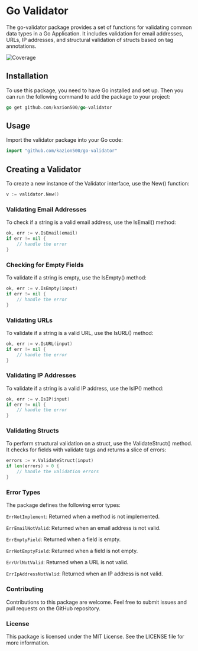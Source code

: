 # Go Validator

The go-validator package provides a set of functions for validating common data types in a Go Application. It includes validation for email addresses, URLs, IP addresses, and structural validation of structs based on tag annotations.

![Coverage](https://github.com/Kazion500/go-validator/actions/workflows/coverage.yml/badge.svg)

## Installation

To use this package, you need to have Go installed and set up. Then you can run the following command to add the package to your project:

```go
go get github.com/kazion500/go-validator
```

## Usage

Import the validator package into your Go code:

```go
import "github.com/kazion500/go-validator"
```

## Creating a Validator

To create a new instance of the Validator interface, use the New() function:

```go
v := validator.New()
```

### Validating Email Addresses

To check if a string is a valid email address, use the IsEmail() method:

```go
ok, err := v.IsEmail(email)
if err != nil {
    // handle the error
}
```

### Checking for Empty Fields

To validate if a string is empty, use the IsEmpty() method:

```go
ok, err := v.IsEmpty(input)
if err != nil {
    // handle the error
}
```

### Validating URLs

To validate if a string is a valid URL, use the IsURL() method:

```go
ok, err := v.IsURL(input)
if err != nil {
    // handle the error
}
```

### Validating IP Addresses

To validate if a string is a valid IP address, use the IsIP() method:

```go
ok, err := v.IsIP(input)
if err != nil {
    // handle the error
}
```

### Validating Structs

To perform structural validation on a struct, use the ValidateStruct() method. It checks for fields with validate tags and returns a slice of errors:

```go
errors := v.ValidateStruct(input)
if len(errors) > 0 {
    // handle the validation errors
}
```

### Error Types

The package defines the following error types:

`ErrNotImplement`: Returned when a method is not implemented.

`ErrEmailNotValid`: Returned when an email address is not valid.

`ErrEmptyField`: Returned when a field is empty.

`ErrNotEmptyField`: Returned when a field is not empty.

`ErrUrlNotValid`: Returned when a URL is not valid.

`ErrIpAddressNotValid`: Returned when an IP address is not valid.

### Contributing

Contributions to this package are welcome. Feel free to submit issues and pull requests on the GitHub repository.

### License

This package is licensed under the MIT License. See the LICENSE file for more information.
